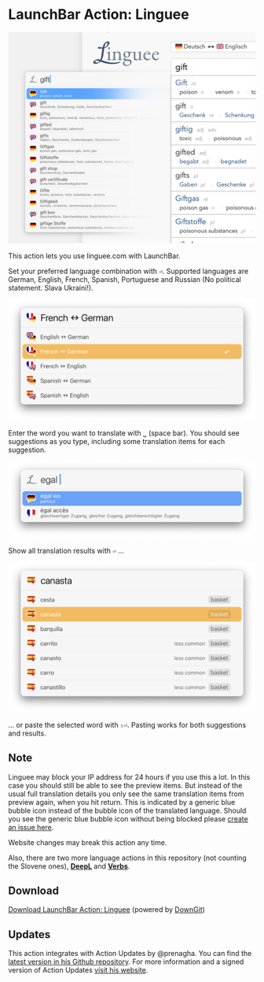 # LaunchBar Action: Linguee

<img src="00.png" width="680"/> 

This action lets you use linguee.com with LaunchBar. 

Set your preferred language combination with `⏎`. Supported languages are German, English, French, Spanish, Portuguese and Russian (No political statement. Slava Ukraini!). 

<img src="01.png" width="680"/> 

Enter the word you want to translate with `␣` (space bar). You should see suggestions as you type, including some translation items for each suggestion.

<img src="02.png" width="680"/> 

Show all translation results with `⏎` … 

<img src="03.png" width="680"/> 

… or paste the selected word with `⇧⏎`. Pasting works for both  suggestions and results. 

## Note

Linguee may block your IP address for 24 hours if you use this a lot. In this case you should still be able to see the preview items. But instead of the usual full translation details you only see the same translation items from preview again, when you hit return. This is indicated by a generic blue bubble icon instead of the bubble icon of the translated language. 
Should you see the generic blue bubble icon without being blocked please [create an issue here](https://github.com/Ptujec/LaunchBar/issues/new).

Website changes may break this action any time. 

Also, there are two more language actions in this repository (not counting the Slovene ones), **[DeepL](https://github.com/Ptujec/LaunchBar/tree/master/DeepL-Action#readme)** and **[Verbs](https://github.com/Ptujec/LaunchBar/tree/master/Verbs-Action#readme)**. 

## Download

[Download LaunchBar Action: Linguee](https://minhaskamal.github.io/DownGit/#/home?url=https://github.com/Ptujec/LaunchBar/tree/master/Linguee-Action) (powered by [DownGit](https://github.com/MinhasKamal/DownGit))

## Updates

This action integrates with Action Updates by @prenagha. You can find the [latest version in his Github repository](https://github.com/prenagha/launchbar). For more information and a signed version of Action Updates [visit his website](https://renaghan.com/launchbar/action-updates/).